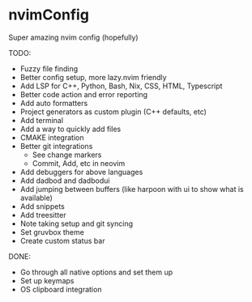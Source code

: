 # nvimConfig
Super amazing nvim config (hopefully)

TODO:
- Fuzzy file finding
- Better config setup, more lazy.nvim friendly
- Add LSP for C++, Python, Bash, Nix, CSS, HTML, Typescript
- Better code action and error reporting
- Add auto formatters
- Project generators as custom plugin (C++ defaults, etc)
- Add terminal
- Add a way to quickly add files
- CMAKE integration
- Better git integrations
    - See change markers
    - Commit, Add, etc in neovim
- Add debuggers for above languages
- Add dadbod and dadbodui
- Add jumping between buffers (like harpoon with ui to show what is available)
- Add snippets
- Add treesitter
- Note taking setup and git syncing
- Set gruvbox theme
- Create custom status bar

DONE:
- Go through all native options and set them up
- Set up keymaps
- OS clipboard integration
